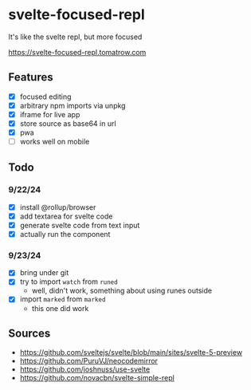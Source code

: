 # svelte-focused-repl

It's like the svelte repl, but more focused

https://svelte-focused-repl.tomatrow.com

## Features

- [x] focused editing
- [x] arbitrary npm imports via unpkg
- [x] iframe for live app
- [x] store source as base64 in url
- [x] pwa
- [ ] works well on mobile

## Todo

### 9/22/24

- [x] install @rollup/browser
- [x] add textarea for svelte code
- [x] generate svelte code from text input
- [x] actually run the component

### 9/23/24

- [x] bring under git
- [x] try to import `watch` from `runed`
  - well, didn't work, something about using runes outside
- [x] import `marked` from `marked`
  - this one did work

## Sources

- https://github.com/sveltejs/svelte/blob/main/sites/svelte-5-preview
- https://github.com/PuruVJ/neocodemirror
- https://github.com/joshnuss/use-svelte
- https://github.com/novacbn/svelte-simple-repl
